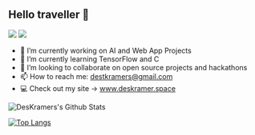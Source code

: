 ## Hello traveller 👋
[![](https://img.shields.io/badge/%40-Linkedin-blue)](https://www.linkedin.com/in/desmond-kramer/)
[![](https://img.shields.io/badge/%40-Instagram-orange)](https://www.instagram.com/dez_kramer/)
- 🔭 I’m currently working on AI and Web App Projects
- 🌱 I’m currently learning TensorFlow and C
- 👯 I’m looking to collaborate on open source projects and hackathons
- 📫 How to reach me: destkramers@gmail.com
- 💻 Check out my site -> www.deskramer.space


<img align="center" src="https://github-readme-stats.vercel.app/api?username=DesKramer&include_all_commits=true&count_private=true&show_icons=true&line_height=20&title_color=7A7ADB&icon_color=2234AE&text_color=D3D3D3&bg_color=0,000000,130F40" alt="DesKramers's Github Stats">

[![Top Langs](https://github-readme-stats.vercel.app/api/top-langs/?username=DesKramer&layout=compact&text_color=daf7dc&bg_color=151515)](https://github.com/DesKramer/)

